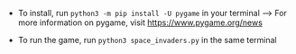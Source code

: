 - To install, run `python3 -m pip install -U pygame` in your terminal
  --> For more information on pygame, visit https://www.pygame.org/news

- To run the game, run `python3 space_invaders.py` in the same terminal
